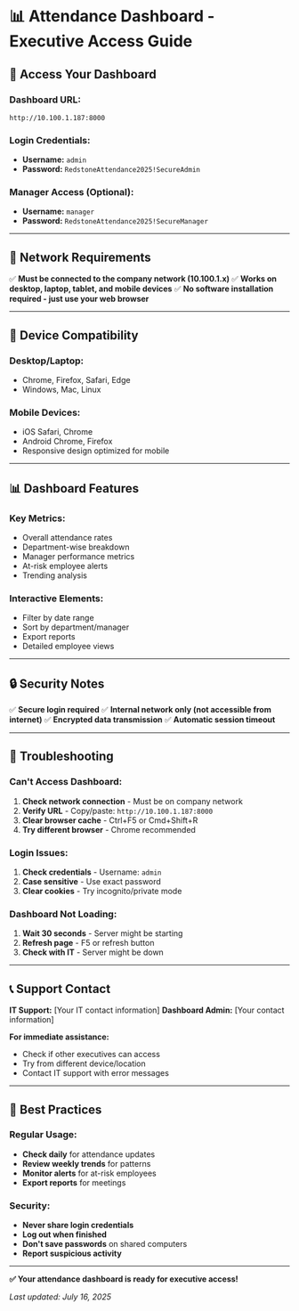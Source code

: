 # 📊 Attendance Dashboard - Executive Access Guide

## 🔗 **Access Your Dashboard**

### **Dashboard URL:**
```
http://10.100.1.187:8000
```

### **Login Credentials:**
- **Username:** `admin`
- **Password:** `RedstoneAttendance2025!SecureAdmin`

### **Manager Access (Optional):**
- **Username:** `manager`
- **Password:** `RedstoneAttendance2025!SecureManager`

---

## 🏢 **Network Requirements**

✅ **Must be connected to the company network (10.100.1.x)**
✅ **Works on desktop, laptop, tablet, and mobile devices**
✅ **No software installation required - just use your web browser**

---

## 📱 **Device Compatibility**

### **Desktop/Laptop:**
- Chrome, Firefox, Safari, Edge
- Windows, Mac, Linux

### **Mobile Devices:**
- iOS Safari, Chrome
- Android Chrome, Firefox
- Responsive design optimized for mobile

---

## 📊 **Dashboard Features**

### **Key Metrics:**
- Overall attendance rates
- Department-wise breakdown
- Manager performance metrics
- At-risk employee alerts
- Trending analysis

### **Interactive Elements:**
- Filter by date range
- Sort by department/manager
- Export reports
- Detailed employee views

---

## 🔒 **Security Notes**

✅ **Secure login required**
✅ **Internal network only (not accessible from internet)**
✅ **Encrypted data transmission**
✅ **Automatic session timeout**

---

## 🚨 **Troubleshooting**

### **Can't Access Dashboard:**
1. **Check network connection** - Must be on company network
2. **Verify URL** - Copy/paste: `http://10.100.1.187:8000`
3. **Clear browser cache** - Ctrl+F5 or Cmd+Shift+R
4. **Try different browser** - Chrome recommended

### **Login Issues:**
1. **Check credentials** - Username: `admin`
2. **Case sensitive** - Use exact password
3. **Clear cookies** - Try incognito/private mode

### **Dashboard Not Loading:**
1. **Wait 30 seconds** - Server might be starting
2. **Refresh page** - F5 or refresh button
3. **Check with IT** - Server might be down

---

## 📞 **Support Contact**

**IT Support:** [Your IT contact information]
**Dashboard Admin:** [Your contact information]

**For immediate assistance:**
- Check if other executives can access
- Try from different device/location
- Contact IT support with error messages

---

## 🎯 **Best Practices**

### **Regular Usage:**
- **Check daily** for attendance updates
- **Review weekly trends** for patterns
- **Monitor alerts** for at-risk employees
- **Export reports** for meetings

### **Security:**
- **Never share login credentials**
- **Log out when finished**
- **Don't save passwords** on shared computers
- **Report suspicious activity**

---

**✅ Your attendance dashboard is ready for executive access!**

*Last updated: July 16, 2025*
